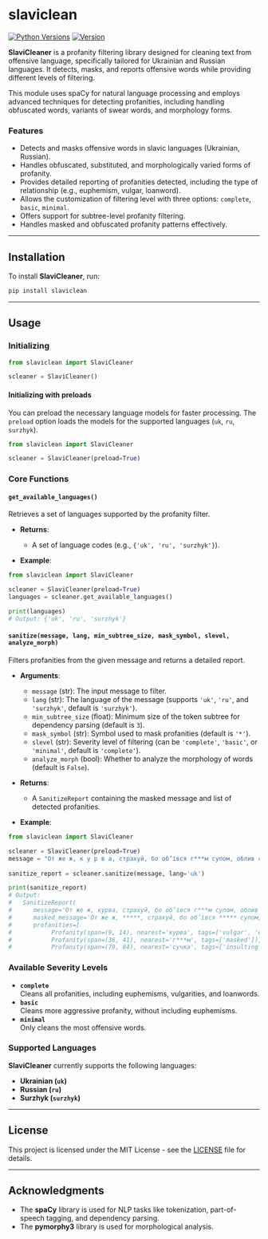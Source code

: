 # slaviclean

[![Python Versions](https://img.shields.io/badge/Python%20Versions-%3E%3D3.11-informational)](https://pypi.org/project/nlp-flexi-tools/)
[![Version](https://img.shields.io/badge/Version-0.0.4-informational)](https://pypi.org/project/nlp-flexi-tools/)


**SlaviCleaner** is a profanity filtering library designed for cleaning text from offensive language, specifically tailored for Ukrainian and Russian languages. 
It detects, masks, and reports offensive words while providing different levels of filtering.

This module uses spaCy for natural language processing and employs advanced techniques for detecting profanities,
including handling obfuscated words, variants of swear words, and morphology forms.

### Features

- Detects and masks offensive words in slavic languages (Ukrainian, Russian).
- Handles obfuscated, substituted, and morphologically varied forms of profanity.
- Provides detailed reporting of profanities detected, including the type of relationship (e.g., euphemism, vulgar, loanword).
- Allows the customization of filtering level with three options: `complete`, `basic`, `minimal`.
- Offers support for subtree-level profanity filtering.
- Handles masked and obfuscated profanity patterns effectively.

--- 

## Installation

To install **SlaviCleaner**, run:

```bash
pip install slaviclean
```

--- 

## Usage

### Initializing 

```python
from slaviclean import SlaviCleaner

scleaner = SlaviCleaner()
```
#### Initializing with preloads
You can preload the necessary language models for faster processing. 
The `preload` option loads the models for the supported languages (`uk`, `ru`, `surzhyk`).

```python
from slaviclean import SlaviCleaner

scleaner = SlaviCleaner(preload=True)
```

### Core Functions

#### `get_available_languages()`
Retrieves a set of languages supported by the profanity filter.

- **Returns**:
  - A set of language codes (e.g., `{'uk', 'ru', 'surzhyk'}`).

- **Example**:

```python
from slaviclean import SlaviCleaner

scleaner = SlaviCleaner(preload=True)
languages = scleaner.get_available_languages()

print(languages)  
# Output: {'uk', 'ru', 'surzhyk'}
```


#### `sanitize(message, lang, min_subtree_size, mask_symbol, slevel, analyze_morph)`
Filters profanities from the given message and returns a detailed report.

- **Arguments**:
  - `message` (str): The input message to filter.
  - `lang` (str): The language of the message (supports `'uk'`, `'ru'`, and `'surzhyk'`, default is `'surzhyk'`).
  - `min_subtree_size` (float): Minimum size of the token subtree for dependency parsing (default is `3`).
  - `mask_symbol` (str): Symbol used to mask profanities (default is `'*'`).
  - `slevel` (str): Severity level of filtering (can be `'complete'`, `'basic'`, or `'minimal'`, default is `'complete'`).
  - `analyze_morph` (bool): Whether to analyze the morphology of words (default is `False`).

- **Returns**:
  - A `SanitizeReport` containing the masked message and list of detected profanities.

- **Example**:

```python
from slaviclean import SlaviCleaner

scleaner = SlaviCleaner(preload=True)
message = "От же ж, к у р в а, страхуй, бо об’ївся г***м супом, облив себе соком, ще й сумка, су4k@, відірвалась"
 
sanitize_report = scleaner.sanitize(message, lang='uk')

print(sanitize_report)  
# Output: 
#   SanitizeReport(
#      message='От же ж, курва, страхуй, бо об’ївся г***м супом, облив себе соком, ще й сумка, су4k@, відірвалась', 
#      masked_message='От же ж, *****, страхуй, бо об’ївся ***** супом, облив себе соком, ще й сумка, *****, відірвалась', 
#      profanities=[
#           Profanity(span=(9, 14), nearest='курва', tags=['vulgar', 'euphemism', 'loanword']), 
#           Profanity(span=(36, 41), nearest='г***м', tags=['masked']), 
#           Profanity(span=(79, 84), nearest='сучка', tags=['insulting', 'slur', 'vulgar'])])

```

### Available Severity Levels

- **`complete`**  
  Cleans all profanities, including euphemisms, vulgarities, and loanwords.  
- **`basic`**  
  Cleans more aggressive profanity, without including euphemisms.  
- **`minimal`**  
  Only cleans the most offensive words.


### Supported Languages

**SlaviCleaner** currently supports the following languages:
- **Ukrainian (`uk`)**
- **Russian (`ru`)**
- **Surzhyk (`surzhyk`)**

---

## License

This project is licensed under the MIT License - see the [LICENSE](LICENSE) file for details.

---

## Acknowledgments

- The **spaCy** library is used for NLP tasks like tokenization, part-of-speech tagging, and dependency parsing.
- The **pymorphy3** library is used for morphological analysis.

